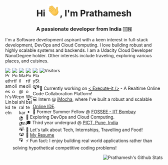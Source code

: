 <h1 align="center">Hi <img src="https://raw.githubusercontent.com/ABSphreak/ABSphreak/master/gifs/Hi.gif" width="40px" />, I'm Prathamesh</h1>
<h3 align="center">A passionate developer from India 🇮🇳</h3>

I'm a Software development aspirant with a keen interest in full-stack development, DevOps and Cloud Computing. I love building robust and highly scalable systems and backends. I am a Udacity Cloud Developer NanoDegree holder. Other interests include traveling, exploring various places, and cuisines.

<a href="https://www.linkedin.com/in/pnshiralkar">
  <img align="left" alt="Prathamesh's LinkdeIn" width="22px" src="https://cdn.jsdelivr.net/npm/simple-icons@v3/icons/linkedin.svg" />
</a>

<a href="https://pratham.live">
  <img align="left" alt="Portfolio Website" width="22px" src="https://simpleicons.org/icons/internetexplorer.svg" />
</a>

<a href="mailto://pnshiralkar@gmail.com">
  <img align="left" alt="Mail me @ pnshiralkar@gmail.com" width="22px" src="https://cdn.jsdelivr.net/npm/simple-icons@3.9.0/icons/gmail.svg" />
</a>

<a href="https://instagram.com/pratham__99">
  <img align="left" alt="Portfolio Website" width="22px" src="https://simpleicons.org/icons/instagram.svg" />
</a>

<a href="https://play.google.com/store/apps/developer?id=Prathamesh+Narendra+Shiralkar">
  <img align="left" alt="PlayStore" width="22px" src="https://simpleicons.org/icons/googleplay.svg" />
</a>


![Visitors](https://visitor-badge.glitch.me/badge?page_id=pnshiralkar.pnshiralkar)

#

- 🚀 Currently working on [< Execute-it />](https://executeit.ml) - A Realtime Online Code Collaboration Platform!
- 💻 Intern @ [iMocha](https://interviewmocha.com), where I've built a robust and scalable [Online IDE](https://ide.interviewmocha.com).
- 🔭 Former Summer Fellow @ [FOSSEE - IIT Bombay](https://fossee.in/)
- 🌱 Exploring DevOps and Cloud Computing.
- 🎓 Third year undergrad @ [PICT, Pune, India](https;//pict.edu)
- 💬 Let's talk about Tech, Internships, Travelling and Food!
- 📄 [My Resume](https://docs.google.com/document/d/1a-QpsKRT-81TsGbLZeUNWBmGj7zizfwQz4t5ciCVZnE/edit)
- ⚡ Fun fact: I enjoy building real world applications rather than solving hypothetical competitive coding problems!

<img style="float: right" src="https://github-readme-stats.vercel.app/api?username=pnshiralkar&count_private=true&show_icons=true&include_all_commits=true" alt="Prathamesh's Github Stats"/>
